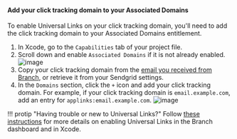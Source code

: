 #### Add your click tracking domain to your Associated Domains

To enable Universal Links on your click tracking domain, you'll need to add the click tracking domain to your Associated Domains entitlement.

1. In Xcode, go to the `Capabilities` tab of your project file.
1. Scroll down and enable `Associated Domains` if it is not already enabled. ![image](/img/pages/email/enable-associated-domains.png)
1. Copy your click tracking domain from the [email you received from Branch](#configure-your-app-for-your-click-tracking-domain), or retrieve it from your Sendgrid settings.
1. In the `Domains` section, click the `+` icon and add your click tracking domain. For example, if your click tracking domain is `email.example.com`, add an entry for `applinks:email.example.com`.
![image](/img/pages/email/add-domain.png)

!!! protip "Having trouble or new to Universal Links?"
    Follow [these instructions](/getting-started/universal-app-links/guide/ios/) for more details on enabling Universal Links in the Branch dashboard and in Xcode.

